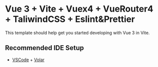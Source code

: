 # Vue 3 + Vite + Vuex4 + VueRouter4 + TaliwindCSS + Eslint&Prettier

This template should help get you started developing with Vue 3 in Vite.

## Recommended IDE Setup

- [VSCode](https://code.visualstudio.com/) + [Volar](https://marketplace.visualstudio.com/items?itemName=johnsoncodehk.volar)
